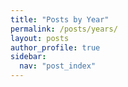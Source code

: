 ```yaml
---
title: "Posts by Year"
permalink: /posts/years/
layout: posts
author_profile: true
sidebar:
  nav: "post_index"
---
```

